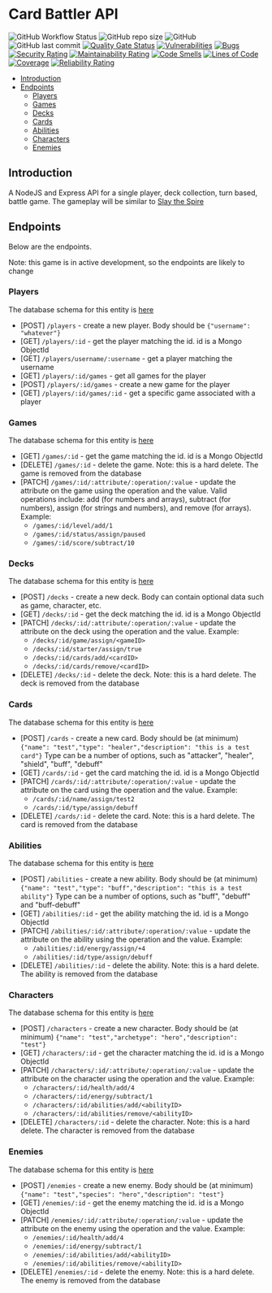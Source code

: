 # Card Battler API <!-- omit from toc -->

![GitHub Workflow Status](https://img.shields.io/github/actions/workflow/status/woollyblanket/card-battler-backend/node.js.yml) ![GitHub repo size](https://img.shields.io/github/repo-size/woollyblanket/card-battler-backend) ![GitHub](https://img.shields.io/github/license/woollyblanket/card-battler-backend) ![GitHub last commit](https://img.shields.io/github/last-commit/woollyblanket/card-battler-backend) [![Quality Gate Status](https://sonarcloud.io/api/project_badges/measure?project=woollyblanket_card-battler-backend&metric=alert_status)](https://sonarcloud.io/summary/new_code?id=woollyblanket_card-battler-backend) [![Vulnerabilities](https://sonarcloud.io/api/project_badges/measure?project=woollyblanket_card-battler-backend&metric=vulnerabilities)](https://sonarcloud.io/summary/new_code?id=woollyblanket_card-battler-backend) [![Bugs](https://sonarcloud.io/api/project_badges/measure?project=woollyblanket_card-battler-backend&metric=bugs)](https://sonarcloud.io/summary/new_code?id=woollyblanket_card-battler-backend) [![Security Rating](https://sonarcloud.io/api/project_badges/measure?project=woollyblanket_card-battler-backend&metric=security_rating)](https://sonarcloud.io/summary/new_code?id=woollyblanket_card-battler-backend) [![Maintainability Rating](https://sonarcloud.io/api/project_badges/measure?project=woollyblanket_card-battler-backend&metric=sqale_rating)](https://sonarcloud.io/summary/new_code?id=woollyblanket_card-battler-backend) [![Code Smells](https://sonarcloud.io/api/project_badges/measure?project=woollyblanket_card-battler-backend&metric=code_smells)](https://sonarcloud.io/summary/new_code?id=woollyblanket_card-battler-backend) [![Lines of Code](https://sonarcloud.io/api/project_badges/measure?project=woollyblanket_card-battler-backend&metric=ncloc)](https://sonarcloud.io/summary/new_code?id=woollyblanket_card-battler-backend) [![Coverage](https://sonarcloud.io/api/project_badges/measure?project=woollyblanket_card-battler-backend&metric=coverage)](https://sonarcloud.io/summary/new_code?id=woollyblanket_card-battler-backend) [![Reliability Rating](https://sonarcloud.io/api/project_badges/measure?project=woollyblanket_card-battler-backend&metric=reliability_rating)](https://sonarcloud.io/summary/new_code?id=woollyblanket_card-battler-backend)

-   [Introduction](#introduction)
-   [Endpoints](#endpoints)
    -   [Players](#players)
    -   [Games](#games)
    -   [Decks](#decks)
    -   [Cards](#cards)
    -   [Abilities](#abilities)
    -   [Characters](#characters)
    -   [Enemies](#enemies)

## Introduction

A NodeJS and Express API for a single player, deck collection, turn based, battle game. The gameplay will be similar to [Slay the Spire](https://store.steampowered.com/app/646570/Slay_the_Spire/)

## Endpoints

Below are the endpoints.

Note: this game is in active development, so the endpoints are likely to change

### Players

The database schema for this entity is [here](https://github.com/woollyblanket/card-battler-backend/blob/b63a5931dd6ec0b300f321b6836d73ff722fce3c/components/players/schema.js#L7-L10)

-   \[POST\] `/players` - create a new player. Body should be `{"username": "whatever"}`
-   \[GET\] `/players/:id` - get the player matching the id. id is a Mongo ObjectId
-   \[GET\] `/players/username/:username` - get a player matching the username
-   \[GET\] `/players/:id/games` - get all games for the player
-   \[POST\] `/players/:id/games` - create a new game for the player
-   \[GET\] `/players/:id/games/:id` - get a specific game associated with a player

### Games

The database schema for this entity is [here](https://github.com/woollyblanket/card-battler-backend/blob/b63a5931dd6ec0b300f321b6836d73ff722fce3c/components/games/schema.js#L7-L17)

-   \[GET\] `/games/:id` - get the game matching the id. id is a Mongo ObjectId
-   \[DELETE\] `/games/:id` - delete the game. Note: this is a hard delete. The game is removed from the database
-   \[PATCH\] `/games/:id/:attribute/:operation/:value` - update the attribute on the game using the operation and the value. Valid operations include: add (for numbers and arrays), subtract (for numbers), assign (for strings and numbers), and remove (for arrays). Example:
    -   `/games/:id/level/add/1`
    -   `/games/:id/status/assign/paused`
    -   `/games/:id/score/subtract/10`

### Decks

The database schema for this entity is [here](https://github.com/woollyblanket/card-battler-backend/blob/b63a5931dd6ec0b300f321b6836d73ff722fce3c/components/decks/schema.js#L7-L12)

-   \[POST\] `/decks` - create a new deck. Body can contain optional data such as game, character, etc.
-   \[GET\] `/decks/:id` - get the deck matching the id. id is a Mongo ObjectId
-   \[PATCH\] `/decks/:id/:attribute/:operation/:value` - update the attribute on the deck using the operation and the value. Example:
    -   `/decks/:id/game/assign/<gameID>`
    -   `/decks/:id/starter/assign/true`
    -   `/decks/:id/cards/add/<cardID>`
    -   `/decks/:id/cards/remove/<cardID>`
-   \[DELETE\] `/decks/:id` - delete the deck. Note: this is a hard delete. The deck is removed from the database

### Cards

The database schema for this entity is [here](https://github.com/woollyblanket/card-battler-backend/blob/b63a5931dd6ec0b300f321b6836d73ff722fce3c/components/cards/schema.js#L4-L14)

-   \[POST\] `/cards` - create a new card. Body should be (at minimum) `{"name": "test","type": "healer","description": "this is a test card"}` Type can be a number of options, such as "attacker", "healer", "shield", "buff", "debuff"
-   \[GET\] `/cards/:id` - get the card matching the id. id is a Mongo ObjectId
-   \[PATCH\] `/cards/:id/:attribute/:operation/:value` - update the attribute on the card using the operation and the value. Example:
    -   `/cards/:id/name/assign/test2`
    -   `/cards/:id/type/assign/debuff`
-   \[DELETE\] `/cards/:id` - delete the card. Note: this is a hard delete. The card is removed from the database

### Abilities

The database schema for this entity is [here](https://github.com/woollyblanket/card-battler-backend/blob/b63a5931dd6ec0b300f321b6836d73ff722fce3c/components/abilities/schema.js#L4-L13)

-   \[POST\] `/abilities` - create a new ability. Body should be (at minimum) `{"name": "test","type": "buff","description": "this is a test ability"}` Type can be a number of options, such as "buff", "debuff" and "buff-debuff"
-   \[GET\] `/abilities/:id` - get the ability matching the id. id is a Mongo ObjectId
-   \[PATCH\] `/abilities/:id/:attribute/:operation/:value` - update the attribute on the ability using the operation and the value. Example:
    -   `/abilities/:id/energy/assign/+4`
    -   `/abilities/:id/type/assign/debuff`
-   \[DELETE\] `/abilities/:id` - delete the ability. Note: this is a hard delete. The ability is removed from the database

### Characters

The database schema for this entity is [here](https://github.com/woollyblanket/card-battler-backend/blob/b63a5931dd6ec0b300f321b6836d73ff722fce3c/components/characters/schema.js#L4-L15)

-   \[POST\] `/characters` - create a new character. Body should be (at minimum) `{"name": "test","archetype": "hero","description": "test"}`
-   \[GET\] `/characters/:id` - get the character matching the id. id is a Mongo ObjectId
-   \[PATCH\] `/characters/:id/:attribute/:operation/:value` - update the attribute on the character using the operation and the value. Example:
    -   `/characters/:id/health/add/4`
    -   `/characters/:id/energy/subtract/1`
    -   `/characters/:id/abilities/add/<abilityID>`
    -   `/characters/:id/abilities/remove/<abilityID>`
-   \[DELETE\] `/characters/:id` - delete the character. Note: this is a hard delete. The character is removed from the database

### Enemies

The database schema for this entity is [here](https://github.com/woollyblanket/card-battler-backend/blob/b63a5931dd6ec0b300f321b6836d73ff722fce3c/components/enemies/schema.js#L4-L15)

-   \[POST\] `/enemies` - create a new enemy. Body should be (at minimum) `{"name": "test","species": "hero","description": "test"}`
-   \[GET\] `/enemies/:id` - get the enemy matching the id. id is a Mongo ObjectId
-   \[PATCH\] `/enemies/:id/:attribute/:operation/:value` - update the attribute on the enemy using the operation and the value. Example:
    -   `/enemies/:id/health/add/4`
    -   `/enemies/:id/energy/subtract/1`
    -   `/enemies/:id/abilities/add/<abilityID>`
    -   `/enemies/:id/abilities/remove/<abilityID>`
-   \[DELETE\] `/enemies/:id` - delete the enemy. Note: this is a hard delete. The enemy is removed from the database
